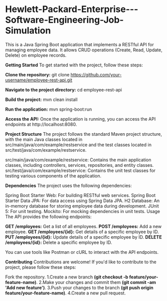 # Hewlett-Packard-Enterprise---Software-Engineering-Job-Simulation
This is a Java Spring Boot application that implements a RESTful API for managing employee data. It allows CRUD operations (Create, Read, Update, Delete) on employee records.

**Getting Started**
To get started with the project, follow these steps:

**Clone the repository:**
git clone https://github.com/your-username/employee-rest-api.git

**Navigate to the project directory:**
cd employee-rest-api

**Build the project:**
mvn clean install

**Run the application:**
mvn spring-boot:run

**Access the API:**
Once the application is running, you can access the API endpoints at http://localhost:8080.

**Project Structure**
The project follows the standard Maven project structure, with the main Java classes located in src/main/java/com/example/restservice and the test classes located in src/test/java/com/example/restservice.

src/main/java/com/example/restservice: Contains the main application classes, including controllers, services, repositories, and entity classes.
src/test/java/com/example/restservice: Contains the unit test classes for testing various components of the application.

**Dependencies**
The project uses the following dependencies:

Spring Boot Starter Web: For building RESTful web services.
Spring Boot Starter Data JPA: For data access using Spring Data JPA.
H2 Database: An in-memory database for storing employee data during development.
JUnit 5: For unit testing.
Mockito: For mocking dependencies in unit tests.
Usage
The API provides the following endpoints:

**GET /employees:** Get a list of all employees.
**POST /employees:** Add a new employee.
**GET /employees/{id}:** Get details of a specific employee by ID.
**PUT /employees/{id}:** Update details of a specific employee by ID.
**DELETE /employees/{id}:** Delete a specific employee by ID.

You can use tools like Postman or cURL to interact with the API endpoints.

**Contributing**
Contributions are welcome! If you'd like to contribute to the project, please follow these steps:

Fork the repository.
1.Create a new branch **(git checkout -b feature/your-feature-name)**.
2.Make your changes and commit them **(git commit -am 'Add new feature')**.
3.Push your changes to the branch **(git push origin feature/your-feature-name)**.
4.Create a new pull request.
